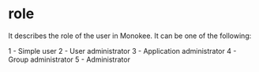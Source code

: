 # role
It describes the role of the user in Monokee. It can be one of the following:

1 - Simple user 
2 - User administrator 
3 - Application administrator 
4 - Group administrator
5 - Administrator
